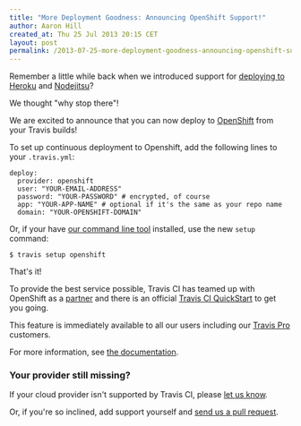 ```yaml
---
title: "More Deployment Goodness: Announcing OpenShift Support!"
author: Aaron Hill
created_at: Thu 25 Jul 2013 20:15 CET
layout: post
permalink: /2013-07-25-more-deployment-goodness-announcing-openshift-support
---
```


Remember a little while back when we introduced support for [deploying to Heroku](/2013-07-09-introducing-continuous-deployment-to-heroku) and [Nodejitsu](/blog/2013-07-22-deploy-your-apps-to-nodejitsu)?

We thought "why stop there"!

We are excited to announce that you can now deploy to [OpenShift](http://openshift.com) from your Travis builds!

To set up continuous deployment to Openshift, add the following lines to your `.travis.yml`:

    deploy:
      provider: openshift
      user: "YOUR-EMAIL-ADDRESS"
      password: "YOUR-PASSWORD" # encrypted, of course
      app: "YOUR-APP-NAME" # optional if it's the same as your repo name
      domain: "YOUR-OPENSHIFT-DOMAIN"

Or, if your have [our command line tool](https://github.com/travis-ci/travis) installed, use the new `setup` command:

    $ travis setup openshift

That's it!

To provide the best service possible, Travis CI has teamed up with OpenShift as a [partner](https://www.openshift.com/partners) and there is an official [Travis CI QuickStart](https://www.openshift.com/quickstarts/travis-ci-on-openshift) to get you going.

This feature is immediately available to all our users including our [Travis Pro](http://travis-ci.com) customers.

For more information, see [the documentation](http://docs.travis-ci.com/user/deployment/openshift).

### Your provider still missing?

If your cloud provider isn't supported by Travis CI, please [let us know](mailto:support@travis-ci.org).

Or, if you're so inclined, add support yourself and [send us a pull request](https://github.com/travis-ci/dpl).
